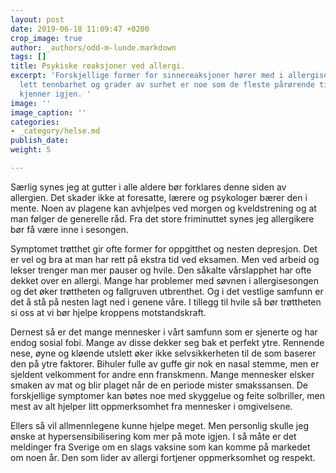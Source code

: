 ```yaml
---
layout: post
date: 2019-06-18 11:09:47 +0200
crop_image: true
author: _authors/odd-m-lunde.markdown
tags: []
title: Psykiske reaksjoner ved allergi.
excerpt: 'Forskjellige former for sinnereaksjoner hører med i allergisesongen. Irriterthet,
  lett tennbarhet og grader av surhet er noe som de fleste pårørende til allergikere
  kjenner igjen. '
image: ''
image_caption: ''
categories:
- _category/helse.md
publish_date: 
weight: 5

---
```


Særlig synes jeg at gutter i alle aldere bør forklares denne siden av allergien. Det skader ikke at foresatte, lærere og psykologer bærer den i mente. Noen av plagene kan avhjelpes ved morgen og kveldstrening og at man følger de generelle råd. Fra det store friminuttet synes jeg allergikere bør få være inne i sesongen.

Symptomet trøtthet gir ofte former for oppgitthet og nesten depresjon. Det er vel og bra at man har rett på ekstra tid ved eksamen. Men ved arbeid og lekser trenger man mer pauser og hvile. Den såkalte vårslapphet har ofte dekket over en allergi. Mange har problemer med søvnen i allergisesongen og det øker trøttheten og fallgruven utbrenthet. Og i det vestlige samfunn er det å stå på nesten lagt ned i genene våre. I tillegg til hvile så bør trøttheten si oss at vi bør hjelpe kroppens motstandskraft.

Dernest så er det mange mennesker i vårt samfunn som er sjenerte og har endog sosial fobi. Mange av disse dekker seg bak et perfekt ytre. Rennende nese, øyne og kløende utslett øker ikke selvsikkerheten til de som baserer den på ytre faktorer. Bihuler fulle av guffe gir nok en nasal stemme, men er sjeldent velkomment for andre enn franskmenn. Mange mennesker elsker smaken av mat og blir plaget når de en periode mister smakssansen. De forskjellige symptomer kan bøtes noe med skyggelue og feite solbriller, men mest av alt hjelper litt oppmerksomhet fra mennesker i omgivelsene.

Ellers så vil allmennlegene kunne hjelpe meget. Men personlig skulle jeg ønske at hypersensibilisering kom mer på mote igjen. I så måte er det meldinger fra Sverige om en slags vaksine som kan komme på markedet om noen år. Den som lider av allergi fortjener oppmerksomhet og respekt.